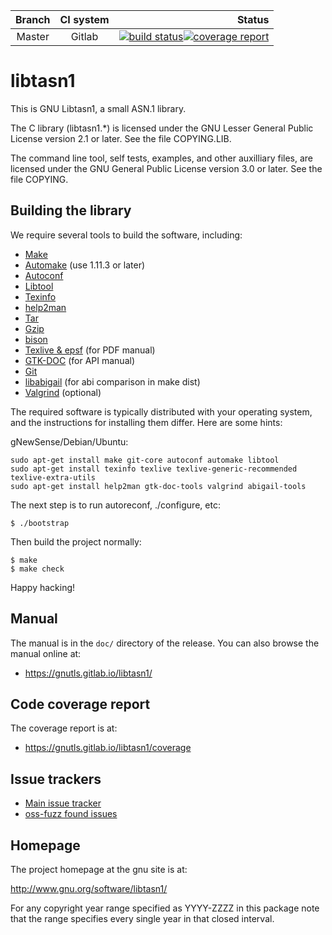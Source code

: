 |Branch|CI system|Status|
|:----:|:-------:|-----:|
|Master|Gitlab|[![build status](https://gitlab.com/gnutls/libtasn1/badges/master/pipeline.svg)](https://gitlab.com/gnutls/libtasn1/commits/master)[![coverage report](https://gitlab.com/gnutls/libtasn1/badges/master/coverage.svg)](https://gnutls.gitlab.io/libtasn1/coverage)|

# libtasn1

This is GNU Libtasn1, a small ASN.1 library.

The C library (libtasn1.*) is licensed under the GNU Lesser General
Public License version 2.1 or later.  See the file COPYING.LIB.

The command line tool, self tests, examples, and other auxilliary
files, are licensed under the GNU General Public License version 3.0
or later.  See the file COPYING.

## Building the library

We require several tools to build the software, including:

* [Make](https://www.gnu.org/software/make/)
* [Automake](https://www.gnu.org/software/automake/) (use 1.11.3 or later)
* [Autoconf](https://www.gnu.org/software/autoconf/)
* [Libtool](https://www.gnu.org/software/libtool/)
* [Texinfo](https://www.gnu.org/software/texinfo/)
* [help2man](http://www.gnu.org/software/help2man/)
* [Tar](https://www.gnu.org/software/tar/)
* [Gzip](https://www.gnu.org/software/gzip/)
* [bison](https://www.gnu.org/software/bison/)
* [Texlive & epsf](https://www.tug.org/texlive/) (for PDF manual)
* [GTK-DOC](https://www.gtk.org/gtk-doc/) (for API manual)
* [Git](https://git-scm.com/)
* [libabigail](https://pagure.io/libabigail/) (for abi comparison in make dist)
* [Valgrind](https://valgrind.org/) (optional)

The required software is typically distributed with your operating
system, and the instructions for installing them differ.  Here are
some hints:

gNewSense/Debian/Ubuntu:
```
sudo apt-get install make git-core autoconf automake libtool
sudo apt-get install texinfo texlive texlive-generic-recommended texlive-extra-utils
sudo apt-get install help2man gtk-doc-tools valgrind abigail-tools
```

The next step is to run autoreconf, ./configure, etc:

```
$ ./bootstrap
```

Then build the project normally:

```
$ make
$ make check
```

Happy hacking!


## Manual

The manual is in the `doc/` directory of the release.  You can also browse
the manual online at:

 - https://gnutls.gitlab.io/libtasn1/


## Code coverage report

The coverage report is at:

 - https://gnutls.gitlab.io/libtasn1/coverage


## Issue trackers

 - [Main issue tracker](https://gitlab.com/gnutls/libtasn1/issues)
 - [oss-fuzz found issues](https://bugs.chromium.org/p/oss-fuzz/issues/list?q=libtasn1&can=2)


## Homepage

The project homepage at the gnu site is at:

http://www.gnu.org/software/libtasn1/


For any copyright year range specified as YYYY-ZZZZ in this package
note that the range specifies every single year in that closed interval.
